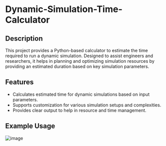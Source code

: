 # **Dynamic-Simulation-Time-Calculator**

## Description
This project provides a Python-based calculator to estimate the time required to run a dynamic simulation. Designed to assist engineers and researchers, it helps in planning and optimizing simulation resources by providing an estimated duration based on key simulation parameters.

## Features
- Calculates estimated time for dynamic simulations based on input parameters.
- Supports customization for various simulation setups and complexities.
- Provides clear output to help in resource and time management.

## Example Usage
![image](https://github.com/user-attachments/assets/576d5014-ee46-4a5e-b150-c0304d237639)
